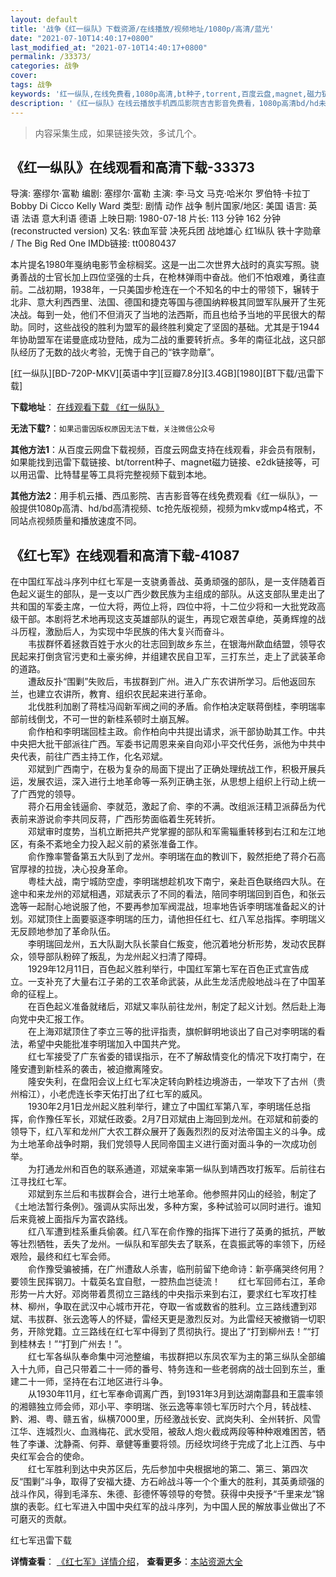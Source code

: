 ```yaml
---
layout: default
title: '战争《红一纵队》下载资源/在线播放/视频地址/1080p/高清/蓝光'
date: "2021-07-10T14:40:17+0800"
last_modified_at: "2021-07-10T14:40:17+0800"
permalink: /33373/
categories: 战争
cover:
tags: 战争
keywords: '红一纵队,在线免费看,1080p高清,bt种子,torrent,百度云盘,magnet,磁力链,迅雷下载资源'
description: '《红一纵队》在线云播放手机西瓜影院吉吉影音免费看，1080p高清bd/hd未删减完整版和tc抢先枪版，mkv/mp4格式，附带bt/torrent种子、magnet/磁力链、百度云盘、网盘资源迅雷下载链接'
---
```


>内容采集生成，如果链接失效，多试几个。


## 《红一纵队》在线观看和高清下载-33373

导演: 塞缪尔·富勒 编剧: 塞缪尔·富勒 主演: 李·马文 马克·哈米尔 罗伯特·卡拉丁 Bobby Di Cicco Kelly Ward 类型: 剧情 动作 战争 制片国家/地区: 美国 语言: 英语 法语 意大利语 德语 上映日期: 1980-07-18 片长: 113 分钟 162 分钟(reconstructed version) 又名: 铁血军营 决死兵团 战地雄心 红1纵队 铁十字勋章 / The Big Red One IMDb链接: tt0080437

本片提名1980年戛纳电影节金棕榈奖。这是一出二次世界大战时的真实写照。骁勇善战的士官长加上四位坚强的士兵，在枪林弹雨中奋战。他们不怕艰难，勇往直前。二战初期，1938年，一只美国步枪连在一个不知名的中士的带领下，辗转于北非、意大利西西里、法国、德国和捷克等国与德国纳粹极其同盟军队展开了生死决战。每到一处，他们不但消灭了当地的法西斯，而且也给予当地的平民很大的帮助。同时，这些战役的胜利为盟军的最终胜利奠定了坚固的基础。尤其是于1944年协助盟军在诺曼底成功登陆，成为二战的重要转折点。多年的南征北战，这只部队经历了无数的战火考验，无愧于自己的“铁字勋章”。


[红一纵队][BD-720P-MKV][英语中字][豆瓣7.8分][3.4GB][1980][BT下载/迅雷下载]

**下载地址**： [在线观看下载 《红一纵队》](https://www.btdx8.com/torrent/the_big_red_one_1980.html) 


**无法下载?**：`如果迅雷因版权原因无法下载，关注微信公众号 `

**其他方法1**：从百度云网盘下载视频，百度云网盘支持在线观看，非会员有限制，如果能找到迅雷下载链接、bt/torrent种子、magnet磁力链接、e2dk链接等，可以用迅雷、比特彗星等工具将完整视频下载到本地。

**其他方法2**：用手机云播、西瓜影院、吉吉影音等在线免费观看《红一纵队》，一般提供1080p高清、hd/bd高清视频、tc抢先版视频，视频为mkv或mp4格式，不同站点视频质量和播放速度不同。


## 《红七军》在线观看和高清下载-41087

在中国红军战斗序列中红七军是一支骁勇善战、英勇顽强的部队，是一支伴随着百色起义诞生的部队，是一支以广西少数民族为主组成的部队。从这支部队里走出了共和国的军委主席，一位大将，两位上将，四位中将，十二位少将和一大批党政高级干部。本剧将艺术地再现这支英雄部队的诞生，再现它艰苦卓绝，英勇辉煌的战斗历程，激励后人，为实现中华民族的伟大复兴而奋斗。<br />　　韦拔群怀着拯救百姓于水火的壮志回到故乡东兰，在银海州歃血结盟，领导农民起来打倒贪官污吏和土豪劣绅，并组建农民自卫军，三打东兰，走上了武装革命的道路。<br />　　遭敌反扑“围剿”失败后，韦拔群到广州。进入广东农讲所学习。后他返回东兰，也建立农讲所，教育、组织农民起来进行革命。<br />　　北伐胜利加剧了蒋桂冯阎新军阀之间的矛盾。俞作柏决定联蒋倒桂，李明瑞率部前线倒戈，不可一世的新桂系顿时土崩瓦解。<br />　　俞作柏和李明瑞回桂主政。俞作柏向中共提出请求，派干部协助其工作。中共中央把大批干部派往广西。军委书记周恩来亲自向邓小平交代任务，派他为中共中央代表，前往广西主持工作，化名邓斌。<br />　　邓斌到广西南宁，在极为复杂的局面下提出了正确处理统战工作，积极开展兵运，发展农运，深入进行土地革命等一系列正确主张，从思想上组织上行动上统一了广西党的领导。<br />　　蒋介石用金钱逼俞、李就范，激起了俞、李的不满。改组派汪精卫派薛岳为代表前来游说俞李共同反蒋，广西形势面临着生死转折。<br />　　邓斌审时度势，当机立断把共产党掌握的部队和军需辎重转移到右江和左江地区，有条不紊地全力投入起义前的紧张准备工作。<br />　　俞作豫率警备第五大队到了龙州。李明瑞在血的教训下，毅然拒绝了蒋介石高官厚禄的拉拢，决心投身革命。<br />　　粤桂大战，南宁城防空虚，李明瑞想趁机攻下南宁，亲赴百色联络四大队。在途中和来龙州的邓斌相遇，邓斌表示了不同的看法，陪同李明瑞回到百色，和张云逸等一起耐心地说服了他，不要再参加军阀混战，坦率地告诉李明瑞准备起义的计划。邓斌顶住上面要驱逐李明瑞的压力，请他担任红七、红八军总指挥。李明瑞义无反顾地参加了革命队伍。<br />　　李明瑞回龙州，五大队副大队长蒙自仁叛变，他沉着地分析形势，发动农民群众，领导部队粉碎了叛乱，为龙州起义扫清了障碍。<br />　　1929年12月11日，百色起义胜利举行，中国红军第七军在百色正式宣告成立。一支补充了大量右江子弟的工农革命武装，从此生龙活虎般地战斗在了中国革命的征程上。<br />　　在百色起义准备就绪后，邓斌又率队前往龙州，制定了起义计划。然后赴上海向党中央汇报工作。<br />　　在上海邓斌顶住了李立三等的批评指责，旗帜鲜明地谈出了自己对李明瑞的看法，希望中央能批准李明瑞加入中国共产党。<br />　　红七军接受了广东省委的错误指示，在不了解敌情变化的情况下攻打南宁，在隆安遭到新桂系的袭击，被迫撤离隆安。<br />　　隆安失利，在盘阳会议上红七军决定转向黔桂边境游击，一举攻下了古州（贵州榕江），小老虎连长李天佑打出了红七军的威风。<br />　　1930年2月1日龙州起义胜利举行，建立了中国红军第八军，李明瑞任总指挥，俞作豫任军长，邓斌任政委。2月7日邓斌由上海回到龙州。在邓斌和前委的领导下，红八军和龙州广大农工群众展开了轰轰烈烈的反对法帝国主义的斗争。成为土地革命战争时期，我们党领导人民同帝国主义进行面对面斗争的一次成功创举。<br />　　为打通龙州和百色的联系通道，邓斌亲率第一纵队到靖西攻打叛军。后前往右江寻找红七军。<br />　　邓斌到东兰后和韦拔群会合，进行土地革命。他参照井冈山的经验，制定了《土地法暂行条例》。强调从实际出发，多种方案，多种试验可以同时进行。谁知后来竟被上面指斥为富农路线。<br />　　红八军遭到桂系重兵偷袭。红八军在俞作豫的指挥下进行了英勇的抵抗，严敏等壮烈牺牲，丢失了龙州。一纵队和军部失去了联系，在袁振武等的率领下，历经艰险，最终和红七军会师。<br />　　俞作豫受骗被捕，在广州遭敌人杀害，临刑前留下绝命诗：新亭痛哭终何用？要领生民挥钢刀。十载英名宜自慰，一腔热血岂徒流！　　红七军回师右江，革命形势一片大好。邓岗带着贯彻立三路线的中央指示来到右江，要求红七军攻打桂林、柳州，争取在武汉中心城市开花，夺取一省或数省的胜利。立三路线遭到邓斌、韦拔群、张云逸等人的怀疑，雷经天更是激烈反对。为此雷经天被撤销一切职务，开除党籍。立三路线在红七军中得到了贯彻执行。提出了“打到柳州去！”“打到桂林去！”“打到广州去！”。<br />　　红七军各纵队奉命集中河池整编，韦拔群把以东凤农军为主的第三纵队全部编入十九师，自己只带着二十一师的番号、特务连和一些老弱病的战士回到东兰，重建二十一师，坚持在右江地区进行斗争。<br />　　从1930年11月，红七军奉命调离广西，到1931年3月到达湖南酃县和王震率领的湘赣独立师会师，邓小平、李明瑞、张云逸等率领七军历时六个月，转战桂、黔、湘、粤、赣五省，纵横7000里，历经激战长安、武岗失利、全州转折、风雪江华、连城烈火、血溅梅花、武水受阻，被敌人炮火截成两段等种种艰难困苦，牺牲了李谦、沈静斋、何莽、章健等重要将领。历经坎坷终于完成了北上江西、与中央红军会合的使命。<br />　　红七军胜利到达中央苏区后，先后参加中央根据地的第二、第三、第四次反&ldquo;围剿”斗争，取得了安福大捷、方石岭战斗等一个个重大的胜利，其英勇顽强的战斗作风，得到毛泽东、朱德、彭德怀等领导的夸赞。获得中央授予&ldquo;千里来龙”锦旗的表彰。红七军进入中国中央红军的战斗序列，为中国人民的解放事业做出了不可磨灭的贡献。&nbsp;


红七军迅雷下载

**详情查看**： [《红七军》详情介绍](/movie/41087/)， **查看更多**：[本站资源大全](/movie/t/all/)

